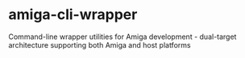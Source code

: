# amiga-cli-wrapper
Command-line wrapper utilities for Amiga development - dual-target architecture supporting both Amiga and host platforms
